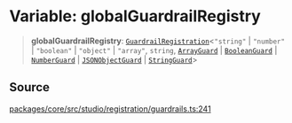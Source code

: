 # Variable: globalGuardrailRegistry

> **globalGuardrailRegistry**: [`GuardrailRegistration`](../classes/GuardrailRegistration.md)\<`"string"` \| `"number"` \| `"boolean"` \| `"object"` \| `"array"`, `string`, [`ArrayGuard`](../../../guardrails/data/array.guard/type-aliases/ArrayGuard.md) \| [`BooleanGuard`](../../../guardrails/data/boolean.guard/type-aliases/BooleanGuard.md) \| [`NumberGuard`](../../../guardrails/data/number.guard/type-aliases/NumberGuard.md) \| [`JSONObjectGuard`](../../../guardrails/data/object.guard/type-aliases/JSONObjectGuard.md) \| [`StringGuard`](../../../guardrails/data/string.guard/type-aliases/StringGuard.md)\>

## Source

[packages/core/src/studio/registration/guardrails.ts:241](https://github.com/VictorS67/encre/blob/c09849eb59af073bf23be826a912f2ba4f635f93/packages/core/src/studio/registration/guardrails.ts#L241)
